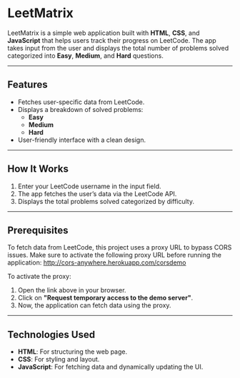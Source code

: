# LeetMatrix

LeetMatrix is a simple web application built with **HTML**, **CSS**, and **JavaScript** that helps users track their progress on LeetCode. The app takes input from the user and displays the total number of problems solved categorized into **Easy**, **Medium**, and **Hard** questions.

---

## Features
- Fetches user-specific data from LeetCode.
- Displays a breakdown of solved problems:
  - **Easy**
  - **Medium**
  - **Hard**
- User-friendly interface with a clean design.

---

## How It Works
1. Enter your LeetCode username in the input field.
2. The app fetches the user’s data via the LeetCode API.
3. Displays the total problems solved categorized by difficulty.

---

## Prerequisites
To fetch data from LeetCode, this project uses a proxy URL to bypass CORS issues. Make sure to activate the following proxy URL before running the application:
http://cors-anywhere.herokuapp.com/corsdemo


To activate the proxy:
1. Open the link above in your browser.
2. Click on **"Request temporary access to the demo server"**.
3. Now, the application can fetch data using the proxy.

---

## Technologies Used
- **HTML**: For structuring the web page.
- **CSS**: For styling and layout.
- **JavaScript**: For fetching data and dynamically updating the UI.



